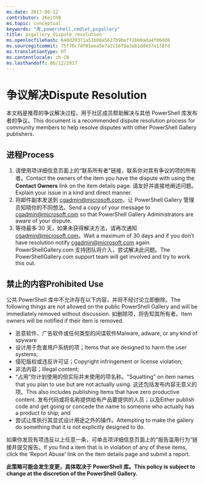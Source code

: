 ```yaml
---
ms.date: 2017-06-12
contributor: JKeithB
ms.topic: conceptual
keywords: "库,powershell,cmdlet,psgallery"
title: psgallery_dispute_resolution
ms.openlocfilehash: 640d20371a51b08a5627b9beff1bb0ada4f06dd8
ms.sourcegitcommit: 75f70c7df01eea5e7a2c16f9a3ab1dd437a1f8fd
ms.translationtype: HT
ms.contentlocale: zh-CN
ms.lasthandoff: 06/12/2017
---
```

# <a name="dispute-resolution"></a><span data-ttu-id="c4a17-103">争议解决</span><span class="sxs-lookup"><span data-stu-id="c4a17-103">Dispute Resolution</span></span>

<span data-ttu-id="c4a17-104">本文档是推荐的争议解决过程，用于社区成员帮助解决与其他 PowerShell 库发布者的争议。</span><span class="sxs-lookup"><span data-stu-id="c4a17-104">This document is a recommended dispute resolution process for community members to help resolve disputes with other PowerShell Gallery publishers.</span></span>

## <a name="process"></a><span data-ttu-id="c4a17-105">进程</span><span class="sxs-lookup"><span data-stu-id="c4a17-105">Process</span></span>

1. <span data-ttu-id="c4a17-106">请使用项详细信息页面上的“联系所有者”链接，联系你对其有争议的项的所有者。</span><span class="sxs-lookup"><span data-stu-id="c4a17-106">Contact the owners of the item you have the dispute with using the **Contact Owners** link on the item details page.</span></span>
<span data-ttu-id="c4a17-107">请友好并直接地阐述问题。</span><span class="sxs-lookup"><span data-stu-id="c4a17-107">Explain your issue in a kind and direct manner.</span></span>
2. <span data-ttu-id="c4a17-108">将邮件副本发送到 [cgadmin@microsoft.com](mailto:cgadmin@microsoft.com)，让 PowerShell Gallery 管理员知晓你的不同想法。</span><span class="sxs-lookup"><span data-stu-id="c4a17-108">Send a copy of your message to [cgadmin@microsoft.com](mailto:cgadmin@microsoft.com) so that PowerShell Gallery Administrators are aware of your dispute.</span></span>
3. <span data-ttu-id="c4a17-109">等待最多 30 天，如果未获得解决方法，请再次通知 [cgadmin@microsoft.com](mailto:cgadmin@microsoft.com)。</span><span class="sxs-lookup"><span data-stu-id="c4a17-109">Wait a maximum of 30 days and if you don’t have resolution notify [cgadmin@microsoft.com](mailto:cgadmin@microsoft.com) again.</span></span>
<span data-ttu-id="c4a17-110">PowerShellGallery.com 支持团队将介入，尝试解决此问题。</span><span class="sxs-lookup"><span data-stu-id="c4a17-110">The PowerShellGallery.com support team will get involved and try to work this out.</span></span>


## <a name="prohibited-use"></a><span data-ttu-id="c4a17-111">禁止的内容</span><span class="sxs-lookup"><span data-stu-id="c4a17-111">Prohibited Use</span></span>

<span data-ttu-id="c4a17-112">公共 PowerShell 库中不允许存在以下内容，并将不经讨论立即删除。</span><span class="sxs-lookup"><span data-stu-id="c4a17-112">The following things are not allowed on the public PowerShell Gallery and will be immediately removed without discussion.</span></span>  <span data-ttu-id="c4a17-113">如删除项，将告知其所有者。</span><span class="sxs-lookup"><span data-stu-id="c4a17-113">Item owners will be notified if their item is removed.</span></span>

- <span data-ttu-id="c4a17-114">恶意软件、广告软件或任何类型的间谍软件</span><span class="sxs-lookup"><span data-stu-id="c4a17-114">Malware, adware, or any kind of spyware</span></span>
- <span data-ttu-id="c4a17-115">设计用于危害用户系统的项；</span><span class="sxs-lookup"><span data-stu-id="c4a17-115">Items that are designed to harm the user systems;</span></span>
- <span data-ttu-id="c4a17-116">侵犯版权或违反许可证；</span><span class="sxs-lookup"><span data-stu-id="c4a17-116">Copyright infringement or license violation;</span></span>
- <span data-ttu-id="c4a17-117">非法内容；</span><span class="sxs-lookup"><span data-stu-id="c4a17-117">Illegal content;</span></span>
- <span data-ttu-id="c4a17-118">“占用”你计划使用的但实际并未使用的项名称。</span><span class="sxs-lookup"><span data-stu-id="c4a17-118">"Squatting" on item names that you plan to use but are not actually using.</span></span> <span data-ttu-id="c4a17-119">这还包括发布内容无意义的项。</span><span class="sxs-lookup"><span data-stu-id="c4a17-119">This also includes publishing items that have zero productive content.</span></span>
<span data-ttu-id="c4a17-120">发布代码或将名称提供给有产品要提供的人员；以及</span><span class="sxs-lookup"><span data-stu-id="c4a17-120">Either publish code and get going or concede the name to someone who actually has a product to ship; and</span></span>
- <span data-ttu-id="c4a17-121">尝试让库执行其显式设计用途之外的操作。</span><span class="sxs-lookup"><span data-stu-id="c4a17-121">Attempting to make the gallery do something that it is not explicitly designed to do.</span></span>


<span data-ttu-id="c4a17-122">如果你发现有项违反以上任意一条，可单击项详细信息页面上的“报告滥用行为”链接并提交报告。</span><span class="sxs-lookup"><span data-stu-id="c4a17-122">If you find a item that is in violation of any of these items, click the ‘Report Abuse’ link on the item details page and submit a report.</span></span>

<span data-ttu-id="c4a17-123">**此策略可能会发生变更，具体取决于 PowerShell 库。**</span><span class="sxs-lookup"><span data-stu-id="c4a17-123">**This policy is subject to change at the discretion of the PowerShell Gallery.**</span></span>

